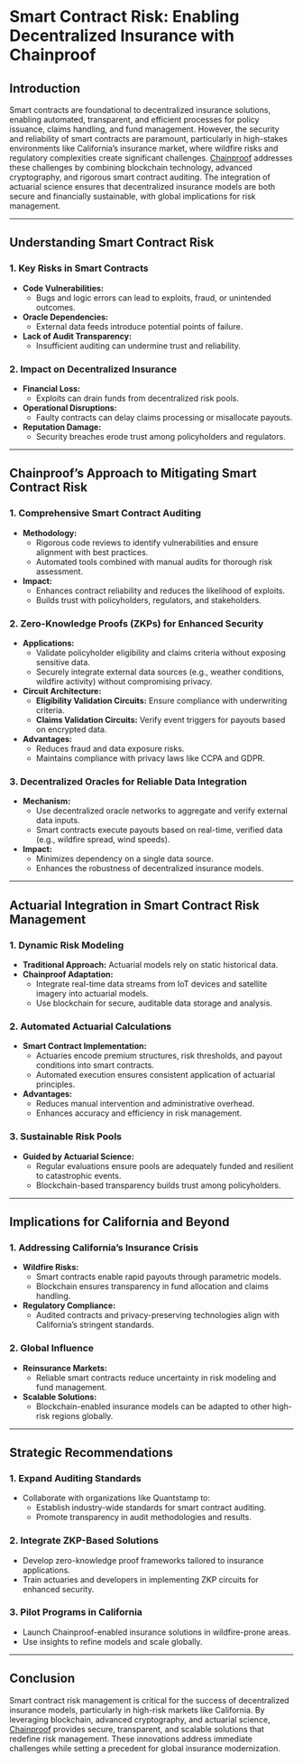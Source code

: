 # Smart Contract Risk: Enabling Decentralized Insurance with Chainproof

## Introduction

Smart contracts are foundational to decentralized insurance solutions, enabling automated, transparent, and efficient processes for policy issuance, claims handling, and fund management. However, the security and reliability of smart contracts are paramount, particularly in high-stakes environments like California’s insurance market, where wildfire risks and regulatory complexities create significant challenges. [Chainproof](../ai/chainproof.md) addresses these challenges by combining blockchain technology, advanced cryptography, and rigorous smart contract auditing. The integration of actuarial science ensures that decentralized insurance models are both secure and financially sustainable, with global implications for risk management.

***

## Understanding Smart Contract Risk

### 1. **Key Risks in Smart Contracts**

* **Code Vulnerabilities:**
  * Bugs and logic errors can lead to exploits, fraud, or unintended outcomes.
* **Oracle Dependencies:**
  * External data feeds introduce potential points of failure.
* **Lack of Audit Transparency:**
  * Insufficient auditing can undermine trust and reliability.

### 2. **Impact on Decentralized Insurance**

* **Financial Loss:**
  * Exploits can drain funds from decentralized risk pools.
* **Operational Disruptions:**
  * Faulty contracts can delay claims processing or misallocate payouts.
* **Reputation Damage:**
  * Security breaches erode trust among policyholders and regulators.

***

## Chainproof’s Approach to Mitigating Smart Contract Risk

### 1. **Comprehensive Smart Contract Auditing**

* **Methodology:**
  * Rigorous code reviews to identify vulnerabilities and ensure alignment with best practices.
  * Automated tools combined with manual audits for thorough risk assessment.
* **Impact:**
  * Enhances contract reliability and reduces the likelihood of exploits.
  * Builds trust with policyholders, regulators, and stakeholders.

### 2. **Zero-Knowledge Proofs (ZKPs) for Enhanced Security**

* **Applications:**
  * Validate policyholder eligibility and claims criteria without exposing sensitive data.
  * Securely integrate external data sources (e.g., weather conditions, wildfire activity) without compromising privacy.
* **Circuit Architecture:**
  * **Eligibility Validation Circuits:** Ensure compliance with underwriting criteria.
  * **Claims Validation Circuits:** Verify event triggers for payouts based on encrypted data.
* **Advantages:**
  * Reduces fraud and data exposure risks.
  * Maintains compliance with privacy laws like CCPA and GDPR.

### 3. **Decentralized Oracles for Reliable Data Integration**

* **Mechanism:**
  * Use decentralized oracle networks to aggregate and verify external data inputs.
  * Smart contracts execute payouts based on real-time, verified data (e.g., wildfire spread, wind speeds).
* **Impact:**
  * Minimizes dependency on a single data source.
  * Enhances the robustness of decentralized insurance models.

***

## Actuarial Integration in Smart Contract Risk Management

### 1. **Dynamic Risk Modeling**

* **Traditional Approach:** Actuarial models rely on static historical data.
* **Chainproof Adaptation:**
  * Integrate real-time data streams from IoT devices and satellite imagery into actuarial models.
  * Use blockchain for secure, auditable data storage and analysis.

### 2. **Automated Actuarial Calculations**

* **Smart Contract Implementation:**
  * Actuaries encode premium structures, risk thresholds, and payout conditions into smart contracts.
  * Automated execution ensures consistent application of actuarial principles.
* **Advantages:**
  * Reduces manual intervention and administrative overhead.
  * Enhances accuracy and efficiency in risk management.

### 3. **Sustainable Risk Pools**

* **Guided by Actuarial Science:**
  * Regular evaluations ensure pools are adequately funded and resilient to catastrophic events.
  * Blockchain-based transparency builds trust among policyholders.

***

## Implications for California and Beyond

### 1. **Addressing California’s Insurance Crisis**

* **Wildfire Risks:**
  * Smart contracts enable rapid payouts through parametric models.
  * Blockchain ensures transparency in fund allocation and claims handling.
* **Regulatory Compliance:**
  * Audited contracts and privacy-preserving technologies align with California’s stringent standards.

### 2. **Global Influence**

* **Reinsurance Markets:**
  * Reliable smart contracts reduce uncertainty in risk modeling and fund management.
* **Scalable Solutions:**
  * Blockchain-enabled insurance models can be adapted to other high-risk regions globally.

***

## Strategic Recommendations

### 1. **Expand Auditing Standards**

* Collaborate with organizations like Quantstamp to:
  * Establish industry-wide standards for smart contract auditing.
  * Promote transparency in audit methodologies and results.

### 2. **Integrate ZKP-Based Solutions**

* Develop zero-knowledge proof frameworks tailored to insurance applications.
* Train actuaries and developers in implementing ZKP circuits for enhanced security.

### 3. **Pilot Programs in California**

* Launch Chainproof-enabled insurance solutions in wildfire-prone areas.
* Use insights to refine models and scale globally.

***

## Conclusion

Smart contract risk management is critical for the success of decentralized insurance models, particularly in high-risk markets like California. By leveraging blockchain, advanced cryptography, and actuarial science, [Chainproof](../ai/chainproof.md) provides secure, transparent, and scalable solutions that redefine risk management. These innovations address immediate challenges while setting a precedent for global insurance modernization.

